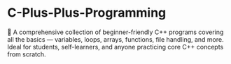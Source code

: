 # C-Plus-Plus-Programming
🚀 A comprehensive collection of beginner-friendly C++ programs covering all the basics — variables, loops, arrays, functions, file handling, and more. Ideal for students, self-learners, and anyone practicing core C++ concepts from scratch.
